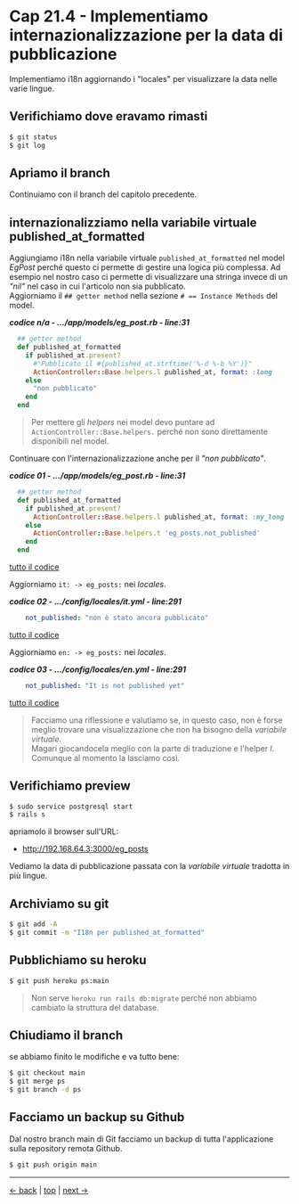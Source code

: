 # <a name="top"></a> Cap 21.4 - Implementiamo internazionalizzazione per la data di pubblicazione

Implementiamo i18n aggiornando i "locales" per visualizzare la data nelle varie lingue.


 
## Verifichiamo dove eravamo rimasti

```bash
$ git status
$ git log
```



## Apriamo il branch

Continuiamo con il branch del capitolo precedente.



## internazionalizziamo nella variabile virtuale published_at_formatted

Aggiungiamo i18n nella variabile virtuale `published_at_formatted` nel model *EgPost* perché questo ci permette di gestire una logica più complessa.
Ad esempio nel nostro caso ci permette di visualizzare una stringa invece di un *"nil"* nel caso in cui l'articolo non sia pubblicato.<br/>
Aggiorniamo il `## getter method` nella sezione `# == Instance Methods` del model.

***codice n/a - .../app/models/eg_post.rb - line:31***

```ruby
  ## getter method
  def published_at_formatted 
    if published_at.present?
      #"Pubblicato il #{published_at.strftime('%-d %-b %Y')}"
      ActionController::Base.helpers.l published_at, format: :long
    else
      "non pubblicato"
    end
  end
```

> Per mettere gli *helpers* nei model devo puntare ad `ActionController::Base.helpers.` perché non sono direttamente disponibili nel model.

Continuare con l'internazionalizzazione anche per il *"non pubblicato"*.

***codice 01 - .../app/models/eg_post.rb - line:31***

```ruby
  ## getter method
  def published_at_formatted 
    if published_at.present?
      ActionController::Base.helpers.l published_at, format: :my_long
    else
      ActionController::Base.helpers.t 'eg_posts.not_published'
    end
  end
```

[tutto il codice](https://github.com/flaviobordonidev/leanpubabrandnewcms/blob/master/01-base/21-eg_posts_published/04_01-models-eg_post.rb)


Aggiorniamo `it: -> eg_posts:` nei *locales*.

***codice 02 - .../config/locales/it.yml - line:291***

```yaml
    not_published: "non è stato ancora pubblicato"
```

[tutto il codice](https://github.com/flaviobordonidev/leanpubabrandnewcms/blob/master/01-base/21-eg_posts_published/04_02-config-locales-it.yml)


Aggiorniamo `en: -> eg_posts:` nei *locales*.

***codice 03 - .../config/locales/en.yml - line:291***

```yaml
    not_published: "It is not published yet"
```

[tutto il codice](https://github.com/flaviobordonidev/leanpubabrandnewcms/blob/master/01-base/21-eg_posts_published/04_03-config-locales-en.yml)

> Facciamo una riflessione e valutiamo se, in questo caso, non è forse meglio trovare una visualizzazione che non ha bisogno della *variabile virtuale*. <br/>
> Magari giocandocela meglio con la parte di traduzione e l'helper *l*. <br/>
> Comunque al momento la lasciamo così.



## Verifichiamo preview

```bash
$ sudo service postgresql start
$ rails s
```

apriamolo il browser sull'URL:

- http://192.168.64.3:3000/eg_posts

Vediamo la data di pubblicazione passata con la *variabile virtuale* tradotta in più lingue.



## Archiviamo su git

```bash
$ git add -A
$ git commit -m "I18n per published_at_formatted"
```



## Pubblichiamo su heroku

```bash
$ git push heroku ps:main
```

> Non serve `heroku run rails db:migrate` perché non abbiamo cambiato la struttura del database.



## Chiudiamo il branch

se abbiamo finito le modifiche e va tutto bene:

```bash
$ git checkout main
$ git merge ps
$ git branch -d ps
```



## Facciamo un backup su Github

Dal nostro branch main di Git facciamo un backup di tutta l'applicazione sulla repository remota Github.

```bash
$ git push origin main
```



---

[<- back](https://github.com/flaviobordonidev/leanpubabrandnewcms/blob/master/01-base/21-eg_posts_published/03_00-virtual_attribute.md)
 | [top](#top) |
[next ->](https://github.com/flaviobordonidev/leanpubabrandnewcms/blob/master/01-base/21-eg_posts_published/04_00-published_at_i18n-it.md)
